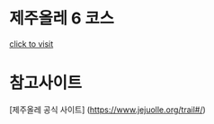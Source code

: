 # 제주올레 6 코스 
[click to visit](https://olle-jr4qf9ipz-downy1218s-projects.vercel.app/)

 # 참고사이트
 [제주올레 공식 사이트] (https://www.jejuolle.org/trail#/)







